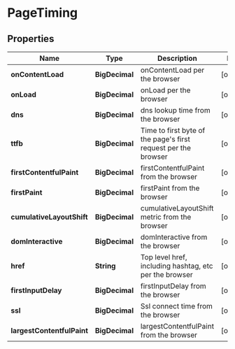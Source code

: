 

# PageTiming


## Properties

| Name | Type | Description | Notes |
|------------ | ------------- | ------------- | -------------|
|**onContentLoad** | **BigDecimal** | onContentLoad per the browser |  [optional] |
|**onLoad** | **BigDecimal** | onLoad per the browser |  [optional] |
|**dns** | **BigDecimal** | dns lookup time from the browser |  [optional] |
|**ttfb** | **BigDecimal** | Time to first byte of the page&#39;s first request per the browser |  [optional] |
|**firstContentfulPaint** | **BigDecimal** | firstContentfulPaint from the browser |  [optional] |
|**firstPaint** | **BigDecimal** | firstPaint from the browser |  [optional] |
|**cumulativeLayoutShift** | **BigDecimal** | cumulativeLayoutShift metric from the browser |  [optional] |
|**domInteractive** | **BigDecimal** | domInteractive from the browser |  [optional] |
|**href** | **String** | Top level href, including hashtag, etc per the browser |  [optional] |
|**firstInputDelay** | **BigDecimal** | firstInputDelay from the browser |  [optional] |
|**ssl** | **BigDecimal** | Ssl connect time from the browser |  [optional] |
|**largestContentfulPaint** | **BigDecimal** | largestContentfulPaint from the browser |  [optional] |



